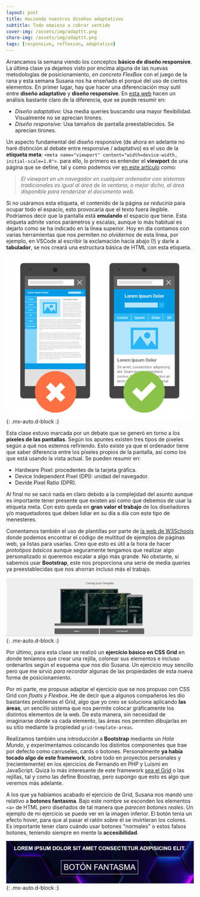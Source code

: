```yaml
---
layout: post
title: Haciendo nuestros diseños adaptativos
subtitle: Todo empieza a cobrar sentido
cover-img: /assets/img/adapttt.png
share-img: /assets/img/adapttt.png
tags: [responsive, reflexion, adaptativo]
---
```


Arrancamos la semana viendo los conceptos **básico de diseño responsive**. La última clase ya dejamos visto por encima alguna de las nuevas metodologías de posicionamiento, *en concreto FlexBox* con el juego de la rana y esta semana Susana nos ha enseñado el porqué del uso de ciertos elementos. En primer lugar, hay que hacer una diferenciación muy sutil entre **diseño adaptativo** y **diseño responsive**. En [esta web](https://www.navarraweb.com/web-responsiva-vs-adaptable-cual-es-la-diferencia/) hacen un análisis bastante claro de la diferencia, que se puede resumir en:

- *Diseño adaptativo*: Usa media queries buscando una mayor flexibilidad. Visualmente no se aprecian tirones.
- *Diseño responsive*: Usa tamaños de pantalla preestablecidos. Se aprecian tirones.

Un aspecto fundamental del diseño responsive (de ahora en adelante no haré distinción al debate entre responsive / adaptativo) es el uso de la **etiqueta meta**: `<meta name="viewport" content="width=device-width, initial-scale=1.0">`. para ello, lo primero es entender el **viewport** de una página que se define, tal y como podemos ver [en este artículo](https://desarrolloweb.com/articulos/etiqueta-meta-viewport.html) como:

> *El viewport en un navegador en cualquier ordenador con sistemas tradicionales es igual al área de la ventana, o mejor dicho, al área disponible para renderizar el documento web.*

Si no usáramos esta etiqueta, el contenido de la página *se reduciría* para ocupar todo el espacio, esto provocaría que el texto fuera ilegible. Podríamos decir que la pantalla está **emulando** el espacio que tiene. Esta etiqueta admite varios parámetros y escalas, aunque lo más habitual es dejarlo como se ha indicado en la línea superior. Hoy en día contamos con varias herramientas que nos permiten *no olvidarnos* de esta línea, por ejemplo, en VSCode al escribir la exclamación hacía abajo (!) y darle a **tabulador**, se nos creará una estructura básica de HTML con esta etiqueta.

![Diseño responsive](/assets/img/viewport.png){: .mx-auto.d-block :}

Esta clase estuvo marcada por un debate que se generó en torno a los **pixeles de las pantallas**. Según los apuntes existen tres tipos de pixeles según a qué nos estemos refiriendo. Esto existe ya que el ordenador tiene que saber diferencia entre los píxeles propios de la pantalla, así como los que está usando la vista actual. Se pueden resumir en:

- Hardware Pixel: procedentes de la tarjeta gráfica.
- Device Independent Pixel (DPI): unidad del navegador.
- Devide Pixel Ratio (DPR).

Al final no se sacó nada en claro debido a la complejidad del asunto aunque es importante tener presente que existen así como que debemos de usar la etiqueta meta. Con esto queda en **gran valor el trabajo** de los diseñadores y/o maquetadores que deben lidiar en su día a día con este tipo de menesteres.

Comentamos también el uso de plantillas por parte de [la web de W3Schools](https://www.w3schools.com/w3css/w3css_templates.asp) donde podemos encontrar el código de multitud de ejemplos de páginas web, ya listas para usarlas. Creo que esto es útil a la hora de hacer *prototipos básicos* aunque seguramente tengamos que realizar algo personalizado si queremos escalar a algo más grande. No obstante, si sabemos usar **Bootstrap**, este nos proporciona una serie de media queries ya preestablecidas que nos ahorran incluso más el trabajo.

![Ejemplo plantillas](/assets/img/templ.JPG){: .mx-auto.d-block :}

Por último, para esta clase se realizó un **ejercicio básico en CSS Grid** en donde teníamos que crear una rejilla, colorear sus elementos e incluso ordenarlos según el esquema que nos dio Susana. Un ejercicio muy sencillo pero que me sirvió *para recordar* algunas de las propiedades de esta nueva forma de posicionamiento.

Por mi parte, me propuse adaptar el ejercicio que se nos propuso con CSS Grid con *floats y Flexbox*. He de decir que a algunos compañeros les dio bastantes problemas el Grid, algo que yo creo se soluciona aplicando **las áreas**, un sencillo sistema que nos permite colocar gráficamente los distintos elementos de la web. De esta manera, sin necesidad de imaginarse dónde va cada elemento, las áreas nos permiten dibujarlas en su sitio mediante la propiedad `grid-template-areas`.

Realizamos también una introducción a **Bootstrap** mediante un *Hola Mundo*, y experimentamos colocando los distintos componentes que trae por defecto como carruseles, cards o botones. Personalmente **ya había tocado algo de este framework**, sobre todo en proyectos personales y (recientemente) en los ejercicios de Fernando en PHP y Luismi en JavaScript. Quizá lo más interesante de este framework [sea el Grid](https://getbootstrap.com/docs/4.0/layout/grid/) o las rejillas, tal y como las define Boostrap, pero supongo que esto es algo que veremos más adelante.

A los que ya habíamos acabado el ejercicio de Grid, Susana nos mandó uno relativo a **botones fantasma**. Bajo este nombre se esconden los elementos `<a>` de HTML pero diseñados de tal manera que *parecen botones reales*. Un ejemplo de mi ejercicio se puede ver en la imagen inferior. El botón tenía un efecto hover, para que al pasar el ratón sobre él se invirtieran los colores. Es importante tener claro cuándo usar botones "normales" o estos falsos botones, teniendo siempre en mente la **accesibilidad**.

![Botones fantasma](/assets/img/fantasma.PNG){: .mx-auto.d-block :}
